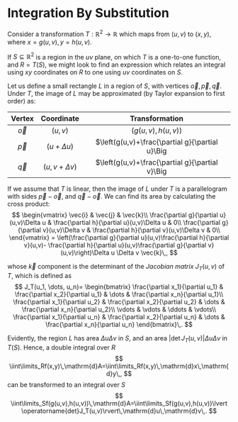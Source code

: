 # Integration By Substitution
Consider a transformation $T:\mathbb{R}^2\rightarrow\mathbb{R}$ which maps from $(u,v)$ to $(x,y)$, where $x=g(u,v),y=h(u,v)$. 

If $S\subseteq \mathbb{R}^2$ is a region in the $uv$ plane, on which $T$ is a one-to-one function, and $R=T(S)$, we might look to find an expression which relates an integral using $xy$ coordinates on $R$ to one using $uv$ coordinates on $S$.

Let us define a small rectangle $L$ in a region of $S$, with vertices $\vec{o},\vec{p},\vec{q}$. Under $T$, the image of $L$ may be approximated (by Taylor expansion to first order) as:

|   Vertex  	|    Coordinate    	|                                                                  Transformation                                                                 	|
|:---------:	|:----------------:	|:-----------------------------------------------------------------------------------------------------------------------------------------------:	|
| $\vec{o}$ 	|      $(u,v)$     	|                                                            $\big(g(u,v),h(u,v)\big)$                                                            	|
| $\vec{p}$ 	|  $(u+\Delta u)$  	|          $\left(g(u,v)+\frac{\partial g}{\partial u}\Big|_{u,v}\Delta u,h(u,v)+\frac{\partial h}{\partial u}\Big|_{u,v}\Delta u\right)$         	|
| $\vec{q}$ 	| $(u,v+\Delta v)$ 	| $\left(g(u,v)+\frac{\partial g}{\partial v}\Big|_{u,v}\Delta v,h(u,v)+\frac{\partial h}{\partial v}\Big|_{u,v}\Delta v\right)$ 	                |

If we assume that $T$ is linear, then the image of $L$ under $T$ is a parallelogram with sides $\vec{p}-\vec{o}$, and $\vec{q}-\vec{o}$. We can find its area by calculating the cross product:
$$
\begin{vmatrix}
\vec{i} & \vec{j} & \vec{k}\\
\frac{\partial g}{\partial u}(u,v)\Delta u & \frac{\partial h}{\partial u}(u,v)\Delta u & 0\\
\frac{\partial g}{\partial v}(u,v)\Delta v & \frac{\partial h}{\partial v}(u,v)\Delta v & 0\\
\end{vmatrix} = 
\left(\frac{\partial g}{\partial u}(u,v)\frac{\partial h}{\partial v}(u,v)- \frac{\partial h}{\partial u}(u,v)\frac{\partial g}{\partial v}(u,v)\right)\Delta u \Delta v \vec{k}\,,
$$

whose $\vec{k}$ component is the determinant of the _Jacobian matrix_ $J_T(u,v)$ of $T$, which is defined as
$$
J_T(u_1, \dots, u_n)=
\begin{bmatrix}
    \frac{\partial x_1}{\partial u_1} & \frac{\partial x_2}{\partial u_1} & \dots & \frac{\partial x_n}{\partial u_1}\\
    \frac{\partial x_1}{\partial u_2} & \frac{\partial x_2}{\partial u_2} & \dots & \frac{\partial x_n}{\partial u_2}\\
    \vdots & \vdots & \ddots & \vdots\\
\frac{\partial x_1}{\partial u_n} & \frac{\partial x_2}{\partial u_n} & \dots & \frac{\partial x_n}{\partial u_n}
\end{bmatrix}\,.
$$

Evidently, the region $L$ has area $\Delta u \Delta v$ in $S$, and an area $\lvert \operatorname{det}J_T(u,v)\rvert \Delta u\Delta v$ in $T(S)$.
Hence, a double integral over $R$
$$
\iint\limits_Rf(x,y)\,\mathrm{d}A=\iint\limits_Rf(x,y)\,\mathrm{d}x\,\mathrm{d}y\,,
$$
can be transformed to an integral over $S$
$$
\iint\limits_Sf(g(u,v),h(u,v))\,\mathrm{d}A=\iint\limits_Sf(g(u,v),h(u,v))\lvert \operatorname{det}J_T(u,v)\rvert\,\mathrm{d}u\,\mathrm{d}v\,.
$$